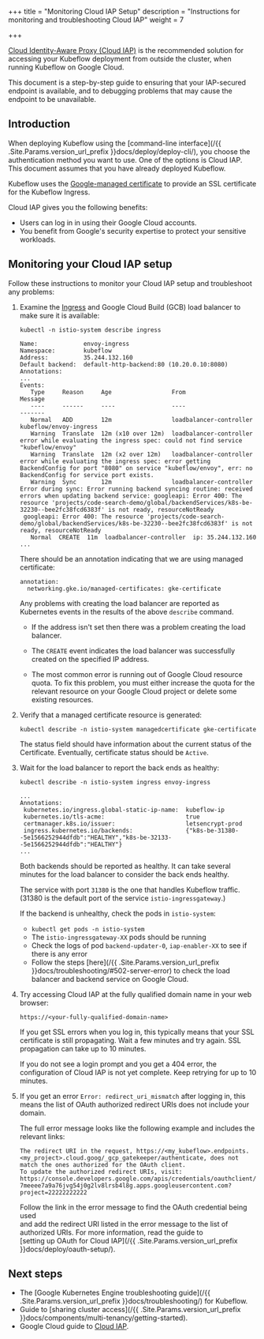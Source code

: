 +++
title = "Monitoring Cloud IAP Setup"
description = "Instructions for monitoring and troubleshooting Cloud IAP"
weight = 7
                    
+++

[Cloud Identity-Aware Proxy (Cloud IAP)](https://cloud.google.com/iap/docs/) is 
the recommended solution for accessing your Kubeflow 
deployment from outside the cluster, when running Kubeflow on Google Cloud.

This document is a step-by-step guide to ensuring that your IAP-secured endpoint
is available, and to debugging problems that may cause the endpoint to be
unavailable. 

## Introduction

When deploying Kubeflow using the [command-line interface](/{{ .Site.Params.version_url_prefix }}docs/deploy/deploy-cli/),
you choose the authentication method you want to use. One of the options is
Cloud IAP. This document assumes that you have already deployed Kubeflow.

Kubeflow uses the [Google-managed certificate](https://cloud.google.com/kubernetes-engine/docs/how-to/managed-certs)
to provide an SSL certificate for the Kubeflow Ingress.

Cloud IAP gives you the following benefits:

 * Users can log in in using their Google Cloud accounts.
 * You benefit from Google's security expertise to protect your sensitive 
   workloads.

## Monitoring your Cloud IAP setup

Follow these instructions to monitor your Cloud IAP setup and troubleshoot any
problems:

1. Examine the
  [Ingress](https://kubernetes.io/docs/concepts/services-networking/ingress/) 
  and Google Cloud Build (GCB) load balancer to make sure it is available:
  
     ```
     kubectl -n istio-system describe ingress

     Name:             envoy-ingress
     Namespace:        kubeflow
     Address:          35.244.132.160
     Default backend:  default-http-backend:80 (10.20.0.10:8080)
     Annotations:
     ...
     Events:
        Type     Reason     Age                 From                     Message
        ----     ------     ----                ----                     -------
        Normal   ADD        12m                 loadbalancer-controller  kubeflow/envoy-ingress
        Warning  Translate  12m (x10 over 12m)  loadbalancer-controller  error while evaluating the ingress spec: could not find service "kubeflow/envoy"
        Warning  Translate  12m (x2 over 12m)   loadbalancer-controller  error while evaluating the ingress spec: error getting BackendConfig for port "8080" on service "kubeflow/envoy", err: no BackendConfig for service port exists.
        Warning  Sync       12m                 loadbalancer-controller  Error during sync: Error running backend syncing routine: received errors when updating backend service: googleapi: Error 400: The resource 'projects/code-search-demo/global/backendServices/k8s-be-32230--bee2fc38fcd6383f' is not ready, resourceNotReady
      googleapi: Error 400: The resource 'projects/code-search-demo/global/backendServices/k8s-be-32230--bee2fc38fcd6383f' is not ready, resourceNotReady
        Normal  CREATE  11m  loadbalancer-controller  ip: 35.244.132.160
     ...
     ```

    There should be an annotation indicating that we are using managed certificate:

    ```
    annotation:
      networking.gke.io/managed-certificates: gke-certificate
    ```

    Any problems with creating the load balancer are reported as Kubernetes
    events in the results of the above `describe` command.

     * If the address isn't set then there was a problem creating the load 
       balancer.

     * The `CREATE` event indicates the load balancer was successfully 
       created on the specified IP address.

     * The most common error is running out of Google Cloud resource quota. To fix this problem,
       you must either increase the quota for the relevant resource on your Google Cloud 
       project or delete some existing resources.


1. Verify that a managed certificate resource is generated:
   
     ```
     kubectl describe -n istio-system managedcertificate gke-certificate
     ```

     The status field should have information about the current status of the Certificate.
     Eventually, certificate status should be `Active`.

1. Wait for the load balancer to report the back ends as healthy:

     ```
     kubectl describe -n istio-system ingress envoy-ingress

     ...
     Annotations:
      kubernetes.io/ingress.global-static-ip-name:  kubeflow-ip
      kubernetes.io/tls-acme:                       true
      certmanager.k8s.io/issuer:                    letsencrypt-prod
      ingress.kubernetes.io/backends:               {"k8s-be-31380--5e1566252944dfdb":"HEALTHY","k8s-be-32133--5e1566252944dfdb":"HEALTHY"}
     ...
     ```

    Both backends should be reported as healthy.
    It can take several minutes for the load balancer to consider the back ends 
    healthy.

    The service with port `31380` is the one that handles Kubeflow 
    traffic. (31380 is the default port of the service `istio-ingressgateway`.)

    If the backend is unhealthy, check the pods in `istio-system`:
    * `kubectl get pods -n istio-system`
    * The `istio-ingressgateway-XX` pods should be running
    * Check the logs of pod `backend-updater-0`, `iap-enabler-XX` to see if there is any error
    * Follow the steps [here](/{{ .Site.Params.version_url_prefix }}docs/troubleshooting/#502-server-error) to check the load balancer and backend service on Google Cloud.


2. Try accessing Cloud IAP at the fully qualified domain name in your web 
  browser:

    ```
    https://<your-fully-qualified-domain-name>     
    ```

    If you get SSL errors when you log in, this typically means that your SSL 
    certificate is still propagating. Wait a few minutes and try again. SSL 
    propagation can take up to 10 minutes.

    If you do not see a login prompt and you get a 404 error, the configuration
    of Cloud IAP is not yet complete. Keep retrying for up to 10 minutes.

1. If you get an error `Error: redirect_uri_mismatch` after logging in, this means the list of OAuth authorized redirect URIs does not include your domain.	

    The full error message looks like the following example and includes the 	
    relevant links:	

    ```	
    The redirect URI in the request, https://<my_kubeflow>.endpoints.<my_project>.cloud.goog/_gcp_gatekeeper/authenticate, does not match the ones authorized for the OAuth client. 	
    To update the authorized redirect URIs, visit: https://console.developers.google.com/apis/credentials/oauthclient/22222222222-7meeee7a9a76jvg54j0g2lv8lrsb4l8g.apps.googleusercontent.com?project=22222222222	
    ```	

    Follow the link in the error message to find the OAuth credential being used	
    and add the redirect URI listed in the error message to the list of 	
    authorized URIs. For more information, read the guide to 	
    [setting up OAuth for Cloud IAP](/{{ .Site.Params.version_url_prefix }}docs/deploy/oauth-setup/).	

## Next steps
* The [Google Kubernetes Engine troubleshooting guide](/{{ .Site.Params.version_url_prefix }}docs/troubleshooting/) for Kubeflow.
* Guide to [sharing cluster access](/{{ .Site.Params.version_url_prefix }}docs/components/multi-tenancy/getting-started).
* Google Cloud guide to [Cloud IAP](https://cloud.google.com/iap/docs/).
